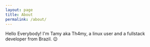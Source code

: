 ```yaml
---
layout: page
title: About
permalink: /about/
---
```


Hello Everybody! I'm Tamy aka Th4my, a linux user and a fullstack developer from Brazil. 😉
